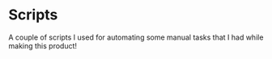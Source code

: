 # Scripts
A couple of scripts I used for automating some manual tasks that I had while making this product!